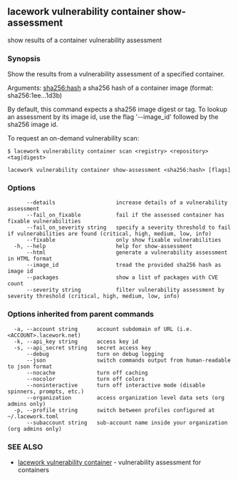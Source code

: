## lacework vulnerability container show-assessment

show results of a container vulnerability assessment

### Synopsis

Show the results from a vulnerability assessment of a specified container.

Arguments:
  <sha256:hash> a sha256 hash of a container image (format: sha256:1ee...1d3b)

By default, this command expects a sha256 image digest or tag. To lookup an
assessment by its image id, use the flag '--image_id' followed by the sha256
image id.

To request an on-demand vulnerability scan:

    $ lacework vulnerability container scan <registry> <repository> <tag|digest>

```
lacework vulnerability container show-assessment <sha256:hash> [flags]
```

### Options

```
      --details                   increase details of a vulnerability assessment
      --fail_on_fixable           fail if the assessed container has fixable vulnerabilities
      --fail_on_severity string   specify a severity threshold to fail if vulnerabilities are found (critical, high, medium, low, info)
      --fixable                   only show fixable vulnerabilities
  -h, --help                      help for show-assessment
      --html                      generate a vulnerability assessment in HTML format
      --image_id                  tread the provided sha256 hash as image id
      --packages                  show a list of packages with CVE count
      --severity string           filter vulnerability assessment by severity threshold (critical, high, medium, low, info)
```

### Options inherited from parent commands

```
  -a, --account string      account subdomain of URL (i.e. <ACCOUNT>.lacework.net)
  -k, --api_key string      access key id
  -s, --api_secret string   secret access key
      --debug               turn on debug logging
      --json                switch commands output from human-readable to json format
      --nocache             turn off caching
      --nocolor             turn off colors
      --noninteractive      turn off interactive mode (disable spinners, prompts, etc.)
      --organization        access organization level data sets (org admins only)
  -p, --profile string      switch between profiles configured at ~/.lacework.toml
      --subaccount string   sub-account name inside your organization (org admins only)
```

### SEE ALSO

* [lacework vulnerability container](lacework_vulnerability_container.md)	 - vulnerability assessment for containers

